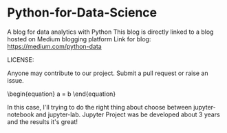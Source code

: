 # Python-for-Data-Science
A blog for data analytics with Python
This blog is directly linked to a blog hosted on Medium blogging platform
Link for blog: https://medium.com/python-data

LICENSE: 

Anyone may contribute to our project. Submit a pull request or raise an issue.

\begin{equation}
a = b
\end{equation}

In this case, I'll trying to do the right thing about choose between jupyter-notebook and jupyter-lab. Jupyter Project was be developed about 3 years and the results it's great!